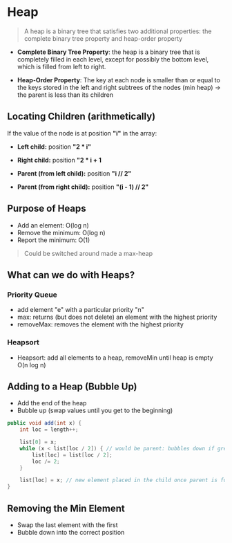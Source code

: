 # Heap

> A heap is a binary tree that satisfies two additional properties: the complete binary tree property and heap-order property

- **Complete Binary Tree Property**: the heap is a binary tree that is completely filled in each level, except for possibly the bottom level, which is filled from left to right.

- **Heap-Order Property**: The key at each node is smaller than or equal to the keys stored in the left and right subtrees of the nodes (min heap) -> the parent is less than its children

## Locating Children (arithmetically)

If the value of the node is at position **"i"** in the array:

- **Left child:** position **"2 \* i"**
- **Right child:** position **"2 \* i + 1**

- **Parent (from left child):** position **"i // 2"**
- **Parent (from right child):** position **"(i - 1) // 2"**

## Purpose of Heaps

- Add an element: O(log n)
- Remove the minimum: O(log n)
- Report the minimum: O(1)

> Could be switched around made a max-heap

## What can we do with Heaps?

### Priority Queue

- add element "e" with a particular priority "n"
- max: returns (but does not delete) an element with the highest priority
- removeMax: removes the element with the highest priority

### Heapsort

- Heapsort: add all elements to a heap, removeMin until heap is empty O(n log n)

## Adding to a Heap (Bubble Up)

- Add the end of the heap
- Bubble up (swap values until you get to the beginning)

```java
public void add(int x) {
    int loc = length++;

    list[0] = x;
    while (x < list[loc / 2]) { // would be parent: bubbles down if greater than the new element
        list[loc] = list[loc / 2];
        loc /= 2;
    }

    list[loc] = x; // new element placed in the child once parent is found
}
```

## Removing the Min Element

- Swap the last element with the first
- Bubble down into the correct position
